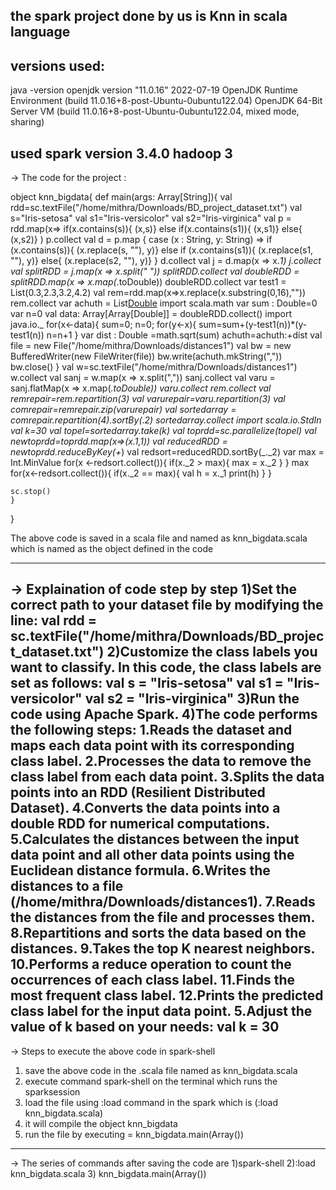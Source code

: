 the spark project done by us is Knn in  scala language
----------------------------------------------------------------------------------------------------------------------------------------------------------------------------------------------------------
versions used:
---------------------------------------------------------------------------------------------------------------------------------------------------------------------------------------------------
java -version
      openjdk version "11.0.16" 2022-07-19
      OpenJDK Runtime Environment (build 11.0.16+8-post-Ubuntu-0ubuntu122.04)
      OpenJDK 64-Bit Server VM (build 11.0.16+8-post-Ubuntu-0ubuntu122.04, mixed mode, sharing)

used spark version 3.4.0 hadoop 3
-------------------------------------------------------------------------------------------------------------------------------------------------------------------------------------------------------------
-> The code for the project :

object knn_bigdata{
  def main(args: Array[String]){
	val rdd=sc.textFile("/home/mithra/Downloads/BD_project_dataset.txt")
	val s="Iris-setosa"
	val s1="Iris-versicolor"
	val s2="Iris-virginica"
	val p = rdd.map(x=>
	 if(x.contains(s)){
	(x,s)}
	else if(x.contains(s1)){
	(x,s1)}
	else{
	 (x,s2)}
	 )
	p.collect
	val d = p.map { case (x : String, y: String) =>
	if (x.contains(s)){
	(x.replace(s, ""), y)}
	else if (x.contains(s1)){
	(x.replace(s1, ""), y)}
	else{
	(x.replace(s2, ""), y)}
	}
	d.collect
	val j = d.map(x => x._1)
	j.collect
	val splitRDD = j.map(x => x.split(" "))
	splitRDD.collect
	val doubleRDD = splitRDD.map(x => x.map(_.toDouble))
	doubleRDD.collect
	var test1 = List(0.3,2.3,3.2,4.2)
	val rem=rdd.map(x=>x.replace(x.substring(0,16),""))
	rem.collect
	var achuth = List[Double]()
	import scala.math
	var sum : Double=0
	var n=0
	val data: Array[Array[Double]] = doubleRDD.collect()
	import java.io._
	for(x<-data){
	sum=0;
	n=0;
	for(y<-x){
	sum=sum+(y-test1(n))*(y-test1(n))
	n=n+1
	 }
	var dist : Double =math.sqrt(sum)
	achuth=achuth:+dist
	val file = new File("/home/mithra/Downloads/distances1")
	val bw = new BufferedWriter(new FileWriter(file))
	bw.write(achuth.mkString(","))
	bw.close()
	}
	val w=sc.textFile("/home/mithra/Downloads/distances1")
	w.collect
	val sanj = w.map(x => x.split(","))
	sanj.collect
	val varu = sanj.flatMap(x => x.map(_.toDouble))
	varu.collect
	rem.collect
	val remrepair=rem.repartition(3)
	val varurepair=varu.repartition(3)
	val comrepair=remrepair.zip(varurepair)
	val sortedarray = comrepair.repartition(4).sortBy(_._2)
	sortedarray.collect
	import scala.io.StdIn
	val k=30
	val topel=sortedarray.take(k)
	val toprdd=sc.parallelize(topel)
	val newtoprdd=toprdd.map(x=>(x._1,1))
	val reducedRDD = newtoprdd.reduceByKey(_+_)
	val redsort=reducedRDD.sortBy(_._2)
	var max = Int.MinValue
	for(x <-redsort.collect()){
	if(x._2 > max){
	max = x._2
	}
	}
	max
	for(x<-redsort.collect()){
	if(x._2 == max){
	val h = x._1
	print(h)
	}
	}	
	
	sc.stop()
    }
}
 
The above code is saved in a scala file and named as knn_bigdata.scala which is named  as the object defined in the code 

---------------------------------------------------------------------------------------------------------------------------------------------------------------------------------------------
-> Explaination of code step by step
1)Set the correct path to your dataset file by modifying the line:
	val rdd = sc.textFile("/home/mithra/Downloads/BD_project_dataset.txt")
2)Customize the class labels you want to classify. In this code, the class labels are set as follows:
	val s = "Iris-setosa"
	val s1 = "Iris-versicolor"
	val s2 = "Iris-virginica"
3)Run the code using Apache Spark.
4)The code performs the following steps:
  1.Reads the dataset and maps each data point with its corresponding class label.
  2.Processes the data to remove the class label from each data point.
  3.Splits the data points into an RDD (Resilient Distributed Dataset).
  4.Converts the data points into a double RDD for numerical computations.
  5.Calculates the distances between the input data point and all other data points using the Euclidean distance formula.
  6.Writes the distances to a file (/home/mithra/Downloads/distances1).
  7.Reads the distances from the file and processes them.
  8.Repartitions and sorts the data based on the distances.
  9.Takes the top K nearest neighbors.
 10.Performs a reduce operation to count the occurrences of each class label.
 11.Finds the most frequent class label.
 12.Prints the predicted class label for the input data point.
5.Adjust the value of k based on your needs:
 val k = 30
---------------------------------------------------------------------------------------------------------------------------------------------------------------------------------------------
-> Steps to execute the above code in spark-shell

1) save the above code in the .scala file named as knn_bigdata.scala
2) execute command spark-shell on the terminal which runs the sparksession
3) load the file using :load command in the spark which is (:load knn_bigdata.scala)
4) it will compile the object knn_bigdata
5) run the file by executing = knn_bigdata.main(Array()) 

---------------------------------------------------------------------------------------------------------------------------------------------------------------------------------------------
-> The series of commands after saving the code are
1)spark-shell
2):load knn_bigdata.scala
3) knn_bigdata.main(Array())



